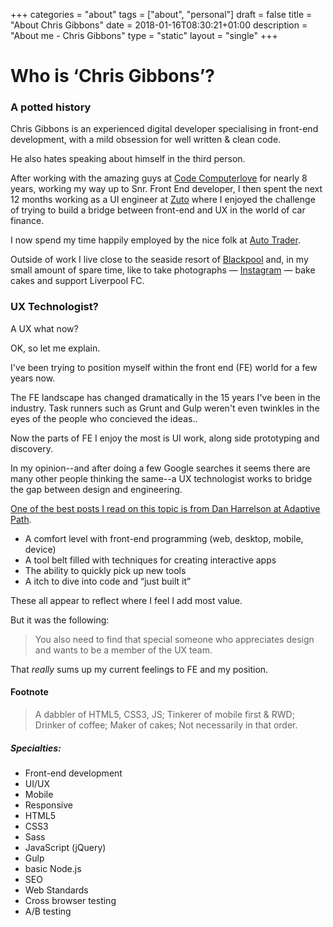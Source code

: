 +++
categories = "about"
tags = ["about", "personal"]
draft = false
title = "About Chris Gibbons"
date = 2018-01-16T08:30:21+01:00
description = "About me - Chris Gibbons"
type = "static"
layout = "single"
+++
# Who is &lsquo;Chris Gibbons&rsquo;?

### A potted history
Chris Gibbons is an experienced digital developer specialising in front-end development, with a mild obsession for well written &amp; clean code.

He also hates speaking about himself in the third person.

After working with the amazing guys at <a href="https://www.codecomputerlove.com/" rel="noopener">Code Computerlove</a> for nearly 8 years, working my way up to Snr. Front End developer, I then spent the next 12 months working as a UI engineer at <a href="https://www.zuto.com" rel="noopener">Zuto</a> where I enjoyed the challenge of trying to build a bridge between front-end and UX in the world of car finance.

I now spend my time happily employed by the nice folk at <a href="https://www.autotrader.co.uk/" rel="noopener">Auto Trader</a>.

Outside of work I live close to the seaside resort of <a href="http://en.wikipedia.org/wiki/Blackpool" rel="noopener">Blackpool</a> and, in my small amount of spare time, like to take photographs &mdash; <a href="http://www.instagram.com/_gbbns" rel="noopener">Instagram</a> &mdash; bake cakes and support Liverpool FC.
### UX Technologist?
A UX what now?

OK, so let me explain.

I've been trying to position myself within the front end (FE) world for a few years now.

The FE landscape has changed dramatically in the 15 years I've been in the industry. Task runners such as Grunt and Gulp weren't even twinkles in the eyes of the people who concieved the ideas..

Now the parts of FE I enjoy the most is UI work, along side prototyping and discovery.

In my opinion--and after doing a few Google searches it seems there are many other people thinking the same--a UX technologist works to bridge the gap between design and engineering.

<a href="http://adaptivepath.org/ideas/what-makes-a-design-technologist/" rel="noopener">One of the best posts I read on this topic is from Dan Harrelson at Adaptive Path</a>.

* A comfort level with front-end programming (web, desktop, mobile, device)
* A tool belt filled with techniques for creating interactive apps
* The ability to quickly pick up new tools
* A itch to dive into code and &ldquo;just built it&rdquo;

These all appear to reflect where I feel I add most value.

But it was the following:

>You also need to find that special someone who appreciates design and wants to be a member of the UX team.

That _really_ sums up my current feelings to FE and my position.
#### Footnote

<div class="footnote">
    <blockquote>
        <p>A dabbler of HTML5, CSS3, JS; Tinkerer of mobile first &amp; RWD; Drinker of coffee; Maker of cakes; Not necessarily in that order.</p>
    </blockquote>

<h5>Specialties:</h5>

<ul class="h-list">
    <li class="h-list__item">Front-end development</li>
    <li class="h-list__item">UI/UX</li>
    <li class="h-list__item">Mobile</li>
    <li class="h-list__item">Responsive</li>
    <li class="h-list__item">HTML5</li>
    <li class="h-list__item">CSS3</li>
    <li class="h-list__item">Sass</li>
    <li class="h-list__item">JavaScript (jQuery)</li>
    <li class="h-list__item">Gulp</li>
    <li class="h-list__item">basic Node.js</li>
    <li class="h-list__item">SEO</li>
    <li class="h-list__item">Web Standards</li>
    <li class="h-list__item">Cross browser testing</li>
    <li class="h-list__item">A/B testing</li>
</ul>

</div>

</div>
